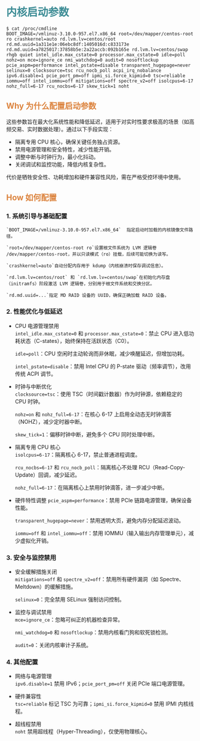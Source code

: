 # <font  color='3d8c95'>内核启动参数</font>
```
$ cat /proc/cmdline
BOOT_IMAGE=/vmlinuz-3.10.0-957.el7.x86_64 root=/dev/mapper/centos-root ro crashkernel=auto rd.lvm.lv=centos/root rd.md.uuid=1a311e1e:06ebc8df:1405016d:c833173e rd.md.uuid=a7825017:37858b5e:2a22accb:092b165e rd.lvm.lv=centos/swap rhgb quiet intel_idle.max_cstate=0 processor.max_cstate=0 idle=poll nohz=on mce=ignore_ce nmi_watchdog=0 audit=0 nosoftlockup pcie_aspm=performance intel_pstate=disable transparent_hugepage=never selinux=0 clocksource=tsc rcu_nocb_poll acpi_irq_nobalance ipv6.disable=1 pcie_port_pm=off ipmi_si.force_kipmid=0 tsc=reliable iommu=off intel_iommu=off mitigations=off spectre_v2=off isolcpus=6-17 nohz_full=6-17 rcu_nocbs=6-17 skew_tick=1 noht
```
## <font  color='dc843f'>Why 为什么配置启动参数</font>
这些参数旨在最大化系统性能和降低延迟，适用于对实时性要求极高的场景（如高频交易、实时数据处理）。通过以下手段实现：
- 隔离专用 CPU 核心，确保关键任务独占资源。
- 禁用电源管理和安全特性，减少性能开销。
- 调整中断与时钟行为，最小化抖动。
- 关闭调试和监控功能，降低内核复杂性。

代价是牺牲安全性、功耗增加和硬件兼容性风险，需在严格受控环境中使用。

## <font  color='dc843f'>How 如何配置</font>
### 1. 系统引导与基础配置  
    `BOOT_IMAGE=/vmlinuz-3.10.0-957.el7.x86_64`  指定启动时加载的内核镜像文件路径。  

    `root=/dev/mapper/centos-root ro`设置根文件系统为 LVM 逻辑卷 /dev/mapper/centos-root，并以只读模式（ro）挂载，后续可能切换为读写。

    `crashkernel=auto`自动分配内存用于 kdump（内核崩溃时保存调试信息）。

    `rd.lvm.lv=centos/root` 和 `rd.lvm.lv=centos/swap`在初始化内存盘（initramfs）阶段激活 LVM 逻辑卷，分别用于根文件系统和交换分区。

    `rd.md.uuid=...`指定 MD RAID 设备的 UUID，确保正确加载 RAID 设备。

### 2. 性能优化与低延迟
- CPU 电源管理禁用  
    `intel_idle.max_cstate=0` 和 `processor.max_cstate=0`：禁止 CPU 进入低功耗状态（C-states），始终保持在活跃状态（C0）。

    `idle=poll`：CPU 空闲时主动轮询而非休眠，减少唤醒延迟，但增加功耗。

    `intel_pstate=disable`：禁用 Intel CPU 的 P-state 驱动（频率调节），改用传统 ACPI 调节。

- 时钟与中断优化  
    `clocksource=tsc`：使用 TSC（时间戳计数器）作为时钟源，依赖稳定的 CPU 时钟。

    `nohz=on` 和 `nohz_full=6-17`：在核心 6-17 上启用全动态无时钟滴答（NOHZ），减少定时器中断。

    `skew_tick=1`：偏移时钟中断，避免多个 CPU 同时处理中断。

- 隔离专用 CPU 核心  
    `isolcpus=6-17`：隔离核心 6-17，禁止普通进程调度。

    `rcu_nocbs=6-17` 和 `rcu_nocb_poll`：隔离核心不处理 RCU（Read-Copy-Update）回调，减少延迟。

    `nohz_full=6-17`：在隔离核心上禁用时钟滴答，进一步减少中断。

- 硬件特性调整
    `pcie_aspm=performance`：禁用 PCIe 链路电源管理，确保设备性能。

    `transparent_hugepage=never`：禁用透明大页，避免内存分配延迟波动。

    `iommu=off` 和 `intel_iommu=off`：禁用 IOMMU（输入输出内存管理单元），减少虚拟化开销。

### 3. 安全与监控禁用  
- 安全缓解措施关闭  
    `mitigations=off` 和 `spectre_v2=off`：禁用所有硬件漏洞（如 Spectre、Meltdown）的缓解措施。
    
    `selinux=0`：完全禁用 SELinux 强制访问控制。

- 监控与调试禁用  
    `mce=ignore_ce`：忽略可纠正的机器检查异常。
    
    `nmi_watchdog=0` 和 `nosoftlockup`：禁用内核看门狗和软死锁检测。

    `audit=0`：关闭内核审计子系统。
    
### 4. 其他配置  
- 网络与电源管理  
    `ipv6.disable=1` 禁用 IPv6；`pcie_port_pm=off` 关闭 PCIe 端口电源管理。

- 硬件兼容性  
    `tsc=reliable` 标记 TSC 为可靠；`ipmi_si.force_kipmid=0` 禁用 IPMI 内核线程。

- 超线程禁用  
    `noht` 禁用超线程（Hyper-Threading），仅使用物理核心。

